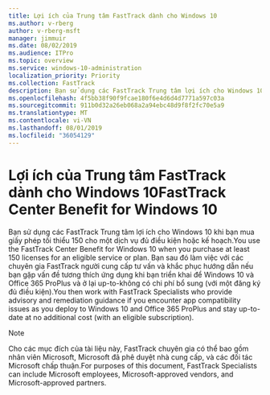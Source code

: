 ```yaml
---
title: Lợi ích của Trung tâm FastTrack dành cho Windows 10
ms.author: v-rberg
author: v-rberg-msft
manager: jimmuir
ms.date: 08/02/2019
ms.audience: ITPro
ms.topic: overview
ms.service: windows-10-administration
localization_priority: Priority
ms.collection: FastTrack
description: Bạn sử dụng các FastTrack Trung tâm lợi ích cho Windows 10 khi bạn mua *tối thiểu* 150 giấy phép cho một dịch vụ đủ điều kiện hoặc kế hoạch.
ms.openlocfilehash: 4f5bb38f90f9fcae180f6e4d6d4d7771a597c03a
ms.sourcegitcommit: 911b0d32a26eb068a2a94ebc48d9f8f2fc70e5a9
ms.translationtype: MT
ms.contentlocale: vi-VN
ms.lasthandoff: 08/01/2019
ms.locfileid: "36054129"
---
```

# <a name="fasttrack-center-benefit-for-windows-10"></a><span data-ttu-id="b9362-103">Lợi ích của Trung tâm FastTrack dành cho Windows 10</span><span class="sxs-lookup"><span data-stu-id="b9362-103">FastTrack Center Benefit for Windows 10</span></span>

<span data-ttu-id="b9362-104">Bạn sử dụng các FastTrack Trung tâm lợi ích cho Windows 10 khi bạn mua giấy phép tối thiểu 150 cho một dịch vụ đủ điều kiện hoặc kế hoạch.</span><span class="sxs-lookup"><span data-stu-id="b9362-104">You use the FastTrack Center Benefit for Windows 10 when you purchase at least 150 licenses for an eligible service or plan.</span></span> <span data-ttu-id="b9362-105">Bạn sau đó làm việc với các chuyên gia FastTrack người cung cấp tư vấn và khắc phục hướng dẫn nếu bạn gặp vấn đề tương thích ứng dụng khi bạn triển khai để Windows 10 và Office 365 ProPlus và ở lại up-to-không có chi phí bổ sung (với một đăng ký đủ điều kiện).</span><span class="sxs-lookup"><span data-stu-id="b9362-105">You then work with FastTrack Specialists who provide advisory and remediation guidance if you encounter app compatibility issues as you deploy to Windows 10 and Office 365 ProPlus and stay up-to-date at no additional cost (with an eligible subscription).</span></span>
  
> [!NOTE]
> <span data-ttu-id="b9362-106">Cho các mục đích của tài liệu này, FastTrack chuyên gia có thể bao gồm nhân viên Microsoft, Microsoft đã phê duyệt nhà cung cấp, và các đối tác Microsoft chấp thuận.</span><span class="sxs-lookup"><span data-stu-id="b9362-106">For purposes of this document, FastTrack Specialists can include Microsoft employees, Microsoft-approved vendors, and Microsoft-approved partners.</span></span> 
    

  

  

 